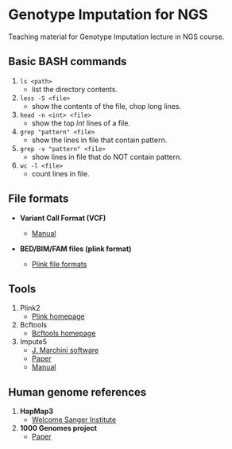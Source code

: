 # Genotype Imputation for NGS
Teaching material for Genotype Imputation lecture in NGS course.

## Basic **BASH** commands
1. `ls <path>` 
    * list the directory contents.
2. `less -S <file>` 
    * show the contents of the file, chop long lines.
3. `head -n <int> <file>` 
    * show the top *int* lines of a file.
4. `grep "pattern" <file>` 
    * show the lines in file that contain pattern.
5. `grep -v "pattern" <file>`
    * show lines in file that do NOT contain pattern.
6. `wc -l <file>` 
    * count lines in file.

## File formats
* **Variant Call Format (VCF)**
    * [Manual](https://samtools.github.io/hts-specs/VCFv4.2.pdf)

* **BED/BIM/FAM files (plink format)**
    * [Plink file formats](https://www.cog-genomics.org/plink/1.9/formats)

## Tools
1. Plink2
    * [Plink homepage](https://www.cog-genomics.org/plink/)
2. Bcftools
    * [Bcftools homepage](https://samtools.github.io/bcftools/bcftools.html)
3. Impute5
    * [J. Marchini software](https://jmarchini.org/software/)
    * [Paper](SupplementaryMaterial/Impute5_paper.pdf)
    * [Manual](SupplementaryMaterial/Impute5_manual.pdf)

## Human genome references
1. **HapMap3**
    * [Welcome Sanger Institute](https://www.sanger.ac.uk/resources/downloads/human/hapmap3.html)
2. **1000 Genomes project**
    * [Paper](https://www.nature.com/articles/nmeth.1974)